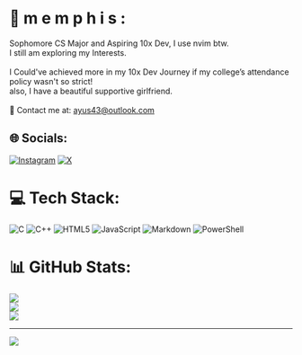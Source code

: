 # 💫 m e m p h i s :
Sophomore CS Major and Aspiring 10x Dev, I use nvim btw. <br>I still am exploring my Interests.<br><br>I Could've achieved more in my 10x Dev Journey if my college’s attendance policy wasn't so strict!<br>also, I have a beautiful supportive girlfriend.<br><br>📧 Contact me at: ayus43@outlook.com


## 🌐 Socials:
[![Instagram](https://img.shields.io/badge/Instagram-%23E4405F.svg?logo=Instagram&logoColor=white)](https://instagram.com/neoayus) [![X](https://img.shields.io/badge/X-black.svg?logo=X&logoColor=white)](https://x.com/neoayus) 

# 💻 Tech Stack:
![C](https://img.shields.io/badge/c-%2300599C.svg?style=plastic&logo=c&logoColor=white) ![C++](https://img.shields.io/badge/c++-%2300599C.svg?style=plastic&logo=c%2B%2B&logoColor=white) ![HTML5](https://img.shields.io/badge/html5-%23E34F26.svg?style=plastic&logo=html5&logoColor=white) ![JavaScript](https://img.shields.io/badge/javascript-%23323330.svg?style=plastic&logo=javascript&logoColor=%23F7DF1E) ![Markdown](https://img.shields.io/badge/markdown-%23000000.svg?style=plastic&logo=markdown&logoColor=white) ![PowerShell](https://img.shields.io/badge/PowerShell-%235391FE.svg?style=plastic&logo=powershell&logoColor=white)
# 📊 GitHub Stats:
![](https://github-readme-stats.vercel.app/api?username=neoayus&theme=dark&hide_border=true&include_all_commits=false&count_private=false)<br/>
![](https://github-readme-streak-stats.herokuapp.com/?user=neoayus&theme=dark&hide_border=true)<br/>
![](https://github-readme-stats.vercel.app/api/top-langs/?username=neoayus&theme=dark&hide_border=true&include_all_commits=false&count_private=false&layout=compact)

---
[![](https://visitcount.itsvg.in/api?id=neoayus&icon=2&color=3)](https://visitcount.itsvg.in)

